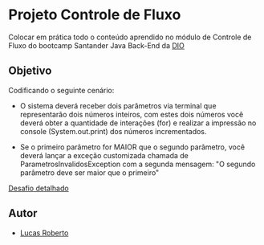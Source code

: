 
# Projeto Controle de Fluxo

Colocar em prática todo o conteúdo aprendido no módulo de Controle de Fluxo do bootcamp Santander Java Back-End da [DIO](https://web.dio.me/)




## Objetivo

Codificando o seguinte cenário:

- O sistema deverá receber dois parâmetros via terminal que representarão dois números inteiros, com estes dois números você deverá obter a quantidade de interações (for) e realizar a impressão no console (System.out.print) dos números incrementados.

- Se o primeiro parâmetro for MAIOR que o segundo parâmetro, você deverá lançar a exceção customizada chamada de ParametrosInvalidosException com a segunda mensagem: "O segundo parâmetro deve ser maior que o primeiro"

[Desafio detalhado](https://github.com/digitalinnovationone/trilha-java-basico/tree/main/desafios/controle-fluxo) 

## Autor

- [Lucas Roberto](https://www.github.com/LucasR022)

